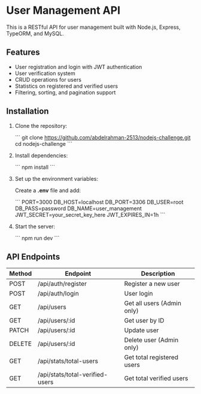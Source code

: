 # User Management API

This is a RESTful API for user management built with Node.js, Express, TypeORM, and MySQL.

## Features
- User registration and login with JWT authentication
- User verification system
- CRUD operations for users
- Statistics on registered and verified users
- Filtering, sorting, and pagination support


## Installation
1. Clone the repository:
   
   \`\`\`
   git clone https://github.com/abdelrahman-2513/nodejs-challenge.git
   cd nodejs-challenge
   \`\`\`

2. Install dependencies:
   
   \`\`\`
   npm install
   \`\`\`

3. Set up the environment variables:
   
   Create a **.env** file and add:
   
   \`\`\`
   PORT=3000
   DB_HOST=localhost
   DB_PORT=3306
   DB_USER=root
   DB_PASS=password
   DB_NAME=user_management
   JWT_SECRET=your_secret_key_here
   JWT_EXPIRES_IN=1h
   \`\`\`

4. Start the server:
   
   \`\`\`
   npm run dev
   \`\`\`

## API Endpoints
| Method | Endpoint | Description |
|--------|---------|-------------|
| POST | /api/auth/register | Register a new user |
| POST | /api/auth/login | User login |
| GET | /api/users | Get all users (Admin only) |
| GET | /api/users/:id | Get user by ID |
| PATCH | /api/users/:id | Update user |
| DELETE | /api/users/:id | Delete user (Admin only) |
| GET | /api/stats/total-users | Get total registered users |
| GET | /api/stats/total-verified-users | Get total verified users |

